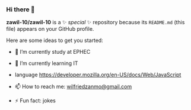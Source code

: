 ### Hi there 👋


**zawil-10/zawil-10** is a ✨ _special_ ✨ repository because its `README.md` (this file) appears on your GitHub profile.

Here are some ideas to get you started:

- 🔭 I’m currently study at EPHEC
- 🌱 I’m currently learning IT
- language
  https://developer.mozilla.org/en-US/docs/Web/JavaScript  
  
- 📫 How to reach me: wilfriedzanmo@gmail.com
- ⚡ Fun fact: jokes 

